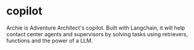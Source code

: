# copilot
Archie is Adventure Architect's copilot. Built with Langchain, it will help contact center agents and supervisors by solving tasks using retrievers, functions and the power of a LLM.
